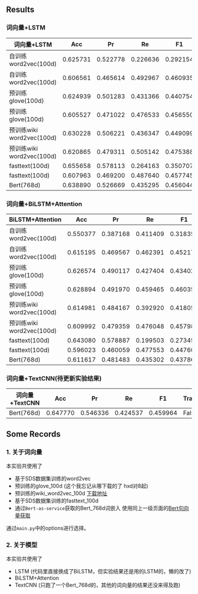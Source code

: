 ## Results

### 词向量+LSTM
| 词向量+LSTM | Acc | Pr | Re | F1 | Trainable | epoch |
| -------------- | -------- | -------- | -------- | -------- | -------- | -------- |
| 自训练word2vec(100d) | 0.625731 | 0.522778 | 0.226636 | 0.292154 | False | 50 |
| 自训练word2vec(100d) | 0.606561 | 0.465614 | 0.492967 | 0.460935 | True | 50 |
| 预训练glove(100d)    | 0.624939 | 0.501283 | 0.431366 | 0.440754 | False | 50 |
| 预训练glove(100d)    | 0.605527 | 0.471022 | 0.476533 | 0.456550 | True | 50 |
| 预训练wiki word2vec(100d)    | 0.630228 | 0.506221 | 0.436347 | 0.449099 | False | 50 |
| 预训练wiki word2vec(100d)    | 0.620865 | 0.479311 | 0.505142 | 0.475388 | True | 50 |
| fasttext(100d) | 0.655658 | 0.578113 | 0.264163 | 0.350707 | False | 50 |
| fasttext(100d) | 0.607963 | 0.469200 | 0.487640 | 0.457745 | True | 50 |
| Bert(768d) | 0.638890 | 0.526669 | 0.435295 | 0.456044 | False | 50 |

### 词向量+BiLSTM+Attention
| BiLSTM+Attention | Acc | Pr | Re | F1 | Trainable | epoch |
| -------------- | -------- | -------- | -------- | -------- | -------- | -------- |
| 自训练word2vec(100d) | 0.550377 | 0.387168 | 0.411409 | 0.318356 | False | 50 |
| 自训练word2vec(100d) | 0.615195 | 0.469567 | 0.462391 | 0.452179 | True | 50 |
| 预训练glove(100d)    | 0.626574 | 0.490117 | 0.427404 | 0.434027 | False | 50 |
| 预训练glove(100d)    | 0.628894 | 0.491970 | 0.459465 | 0.460355 | True | 50 |
| 预训练wiki word2vec(100d)    | 0.614981 | 0.484167 | 0.392920 | 0.418057 | False | 50 |
| 预训练wiki word2vec(100d)    | 0.609992 | 0.479359 | 0.476048 | 0.457980 | True | 50 |
| fasttext(100d) | 0.643080 | 0.578887 | 0.199503 | 0.273452 | False | 50 |
| fasttext(100d) | 0.596023 | 0.460059 | 0.477553 | 0.447600 | True | 50 |
| Bert(768d) | 0.611617 | 0.481483 | 0.435302 | 0.437862 | False | 50 |

### 词向量+TextCNN(待更新实验结果)
| 词向量+TextCNN | Acc | Pr | Re | F1 | Trainable | epoch |
| -------------- | -------- | -------- | -------- | -------- | -------- | -------- |
| Bert(768d) | 0.647770 | 0.546336 | 0.424537 | 0.459964 | False | 50 |

## Some Records

### 1. 关于词向量

本实验共使用了

* 基于SDS数据集训练的word2vec
* 预训练的glove_100d (这个我忘记从哪下载的了 hxd对8起)
* 预训练的wiki_word2vec_100d [下载地址](https://wikipedia2vec.github.io/wikipedia2vec/pretrained/)
* 基于SDS数据集训练的fasttext_100d
* 通过`Bert-as-service`获取的Bert_768d词嵌入 使用同上一级页面的[Bert句向量获取](../Bert#调用bert-as-service获取句向量)

通过`main.py`中的options进行选择。

### 2. 关于模型

本实验共使用了

* LSTM (代码里直接换成了BiLSTM，但实验结果还是用的LSTM的，懒的改了)
* BiLSTM+Attention
* TextCNN (只跑了一个Bert_768d的，其他的词向量的结果还没来得及跑)









